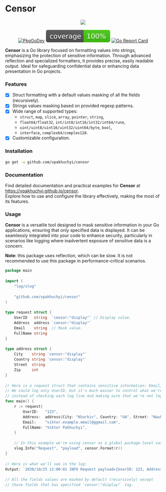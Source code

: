 # Censor

<p align="center"><img src="https://github.com/vpakhuchyi/censor/blob/main/static/logo.png?raw=true" width="260"></p>

<p align="center">
  <a href="https://goreportcard.com/report/github.com/vpakhuchyi/censor"><img src="https://goreportcard.com/badge/github.com/vpakhuchyi/censor" alt="PkgGoDev"></a>
  <img src="https://raw.githubusercontent.com/vpakhuchyi/censor/badges/.badges/main/coverage.svg">
  <a href="https://godoc.org/github.com/vpakhuchyi/censor"><img src="https://godoc.org/github.com/vpakhuchyi/censor?status.svg" alt="Go Report Card" /></a>
</p>

**Censor** is a Go library focused on formatting values into strings, emphasizing the protection
of sensitive information. Through advanced reflection and specialized formatters, it provides precise,
easily readable output. Ideal for safeguarding confidential data or enhancing data presentation in Go projects.

### Features

- [x] Struct formatting with a default values masking of all the fields (recursively).
- [x] Strings values masking based on provided regexp patterns.
- [x] Wide range of supported types:
    - `struct`, `map`, `slice`, `array`, `pointer`, `string`,
    - `float64/float32`, `int/int8/int16/int32/int64/rune`,
    - `uint/uint8/uint16/uint32/uint64/byte`, `bool`,
    - `interface`, `complex64/complex128`.
- [x] Customizable configuration.

### Installation

```bash
go get -u github.com/vpakhuchyi/censor
```

### Documentation

Find detailed documentation and practical examples for **Censor** at https://vpakhuchyi.github.io/censor.   
Explore how to use and configure the library effectively, making the most of its features. 

### Usage

**Censor** is a versatile tool designed to mask sensitive information in your Go applications, ensuring that
only specified data is displayed. It can be seamlessly integrated into your code to enhance security,
particularly in scenarios like logging where inadvertent exposure of sensitive data is a concern.

**Note**: this package uses reflection, which can be slow. It is not recommended to use this package
in performance-critical scenarios.

```go
package main

import (
	"log/slog"

	"github.com/vpakhuchyi/censor"
)

type request struct {
	UserID   string  `censor:"display"` // Display value.
	Address  address `censor:"display"`
	Email    string  // Mask value.
	FullName string
}

type address struct {
	City    string `censor:"display"`
	Country string `censor:"display"`
	Street  string
	Zip     int
}

// Here is a request struct that contains sensitive information: Email, FullName and Password.
// We could log only UserID, but it's much easier to control what we're logging by using censor 
// instead of checking each log line and making sure that we're not logging sensitive information.
func main() {
	r := request{
		UserID:   "123",
		Address:  address{City: "Kharkiv", Country: "UA", Street: "Nauky Avenue", Zip: 23335},
		Email:    "viktor.example.email@ggmail.com",
		FullName: "Viktor Pakhuchyi",
	}

	// In this example we're using censor as a global package-level variable with default configuration.
	slog.Info("Request", "payload", censor.Format(r))
}

// Here is what we'll see in the log:
Output: `2038/10/25 12:00:01 INFO Request payload={UserID: 123, Address: {City: Kharkiv, Country: UA, Street: [******], Zip: [******]}, Email: [******], FullName: [******]}`

// All the fields values are masked by default (recursively) except 
// those fields that has specified `censor:"display"` tag.

```
